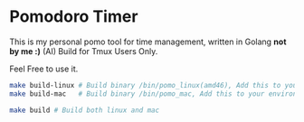 # Pomodoro Timer 

This is my personal pomo tool for time management, written in Golang **not by me :)** (AI)
Build for Tmux Users Only.

Feel Free to use it.

```bash
make build-linux # Build binary /bin/pomo_linux(amd46), Add this to your environment
make build-mac   # Build binary /bin/pomo_mac, Add this to your environment
```

```bash
make build # Build both linux and mac
```
